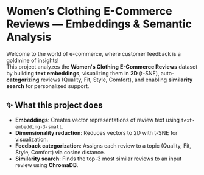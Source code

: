 # Women’s Clothing E-Commerce Reviews — Embeddings & Semantic Analysis

Welcome to the world of e-commerce, where customer feedback is a goldmine of insights!  
This project analyzes the **Women's Clothing E-Commerce Reviews** dataset by building **text embeddings**, visualizing them in **2D** (t-SNE), auto-**categorizing** reviews (Quality, Fit, Style, Comfort), and enabling **similarity search** for personalized support.

## ✨ What this project does
- **Embeddings**: Creates vector representations of review text using `text-embedding-3-small`.
- **Dimensionality reduction**: Reduces vectors to 2D with t-SNE for visualization.
- **Feedback categorization**: Assigns each review to a topic (Quality, Fit, Style, Comfort) via cosine distance.
- **Similarity search**: Finds the top-3 most similar reviews to an input review using **ChromaDB**.


